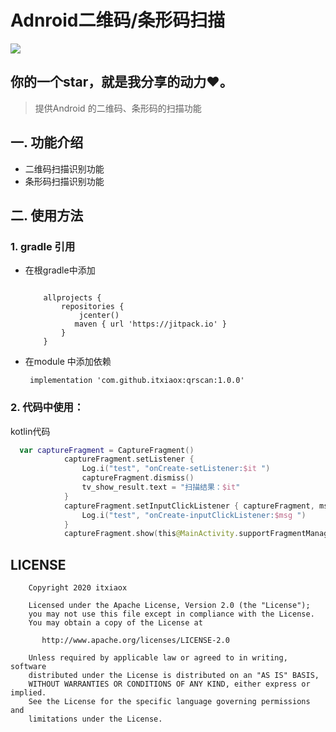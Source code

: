 # Adnroid二维码/条形码扫描
[![](https://jitpack.io/v/itxiaox/qrscan.svg)](https://jitpack.io/#itxiaox/qrscan)

你的一个star，就是我分享的动力❤️。
----------


   >提供Android 的二维码、条形码的扫描功能
   

## 一. 功能介绍
 

- 二维码扫描识别功能
- 条形码扫描识别功能

## 二. 使用方法

### 1. gradle 引用
 

 - 在根gradle中添加

	
	``` 

		allprojects {
			repositories {
				jcenter()
			   maven { url 'https://jitpack.io' }
			}
		}
	```

   

 -  在module 中添加依赖

	``` nginx
	 implementation 'com.github.itxiaox:qrscan:1.0.0'
	```

### 2. 代码中使用：
	
kotlin代码
``` kotlin
  var captureFragment = CaptureFragment()
            captureFragment.setListener {
                Log.i("test", "onCreate-setListener:$it ")
                captureFragment.dismiss()
                tv_show_result.text = "扫描结果：$it"
            }
            captureFragment.setInputClickListener { captureFragment, msg ->
                Log.i("test", "onCreate-inputClickListener:$msg ")
            }
            captureFragment.show(this@MainActivity.supportFragmentManager,CaptureFragment::class.java.name)
```


## LICENSE

		Copyright 2020 itxiaox

		Licensed under the Apache License, Version 2.0 (the "License");
		you may not use this file except in compliance with the License.
		You may obtain a copy of the License at

		   http://www.apache.org/licenses/LICENSE-2.0

		Unless required by applicable law or agreed to in writing, software
		distributed under the License is distributed on an "AS IS" BASIS,
		WITHOUT WARRANTIES OR CONDITIONS OF ANY KIND, either express or implied.
		See the License for the specific language governing permissions and
		limitations under the License.

